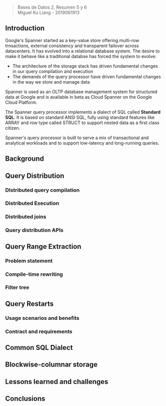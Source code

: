 > Bases de Datos 2, Resumen 5 y 6  
> Miguel Ku Liang - 2019061913

## Introduction

Google's Spanner started as a key-value store offering multi-row trnsactions, external consistency and transparent failover across datacenters. It has evolved into a relational database system. The desire to make it behave like a traditional databse has forced the system to evolve:
* The architecture of the storage stack has driven fundamental changes in our query compilation and execution
* The demands of the query processor have driven fundamental changes in the way we store and manage data

Spanner is used as an OLTP database management system for structured data at Google and is available in beta as Cloud Spanner on the Google Cloud Platform. 

The Spanner query processor implements a dialect of SQL called **Standard SQL**. It is based on standard ANSI SQL, fully using standard features like ARRAY and row type called STRUCT to support nested data as a first class citizen. 

Spanner's query processor is built to serve a mix of transactional and analytical workloads and to support low-latency and long-running queries.

## Background


## Query Distribution


### DIstributed query compilation



### Distributed Execution


### Distributed joins


### Query distribution APIs


## Query Range Extraction


### Problem statement


### Compile-time rewriting


### Filter tree


## Query Restarts


### Usage scenarios and benefits


### Contract and requirements


## Common SQL Dialect


## Blockwise-columnar storage


## Lessons learned and challenges


## Conclusions
